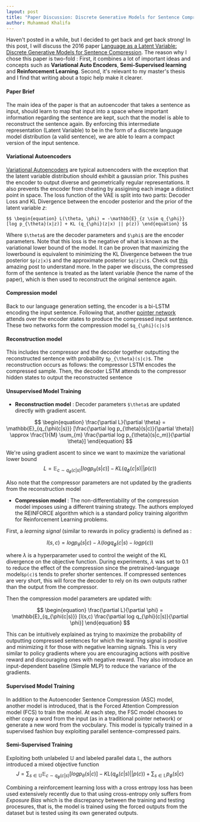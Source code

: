 ```yaml
---
layout: post
title: "Paper Discussion: Discrete Generative Models for Sentence Compression"
author: Muhammad Khalifa
---
```


Haven't posted in a while, but I decided to get back and get back strong! In this post, I will discuss the 2016 paper [Language as a Latent Variable: Discrete Generative Models for Sentence Compression](https://arxiv.org/abs/1609.07317). The reason why I chose this paper is two-fold : First, it combines a lot of important ideas and concepts such as **Variational Auto Encoders**, **Semi-Supervised learning** and **Reinforcement Learning**. Second, it's relevant to my master's thesis and I find that writing about a topic help make it clearer.


#### Paper Brief
The main idea of the paper is that an autoencoder that takes a sentence as input, should learn to map that input into a space where important information regarding the sentence are kept, such that the model is able to reconstruct the sentence again. By enforcing this intermediate representation (Latent Variable) to be in the form of a discrete language model distribution (a valid sentence), we are able to learn a compact version of the input sentence.


#### Variational Autoencoders
[Variational Autoencoders](https://en.wikipedia.org/wiki/Autoencoder#Variational_autoencoder_(VAE)) are typical autoencoders with the exception that the latent variable distribution should exhibit a gaussian prior. This pushes the encoder to output diverse and geometrically regular representations. It also prevents the encoder from cheating by assigining each image a distinct point in space. The loss function of the VAE is split into two parts: Decoder Loss and KL Divergence between the encoder posterior and the prior of the latent variable $z$:



`$$
\begin{equation}
    L(\theta, \phi) = -\mathbb{E}_{z \sim q_{\phi}}[log p_{\theta}(x|z)] + KL (q_{\phi}(z|x) || p(z))
\end{equation}
$$`

Where `$\theta$` are the decoder parameters and `$\phi$` are the encoder parameters. Note that this loss is the negative of what is known as the variational lower bound of the model. It can be proven that maximizing the lowerbound is equivalent to minimizing the KL Divergence between the true posterior `$p(z|x)$` and the approximate posterior `$q(z|x)$`. Check out [this](https://jaan.io/what-is-variational-autoencoder-vae-tutorial/) amazing post to understand more. In the paper we discuss, the compressed form of the sentence is treated as the latent variable (hence the name of the paper), which is then used to reconstruct the original sentence again. 



#### Compression model
 Back to our language generation setting, the encoder is a bi-LSTM encoding the input sentence. Following that, another [pointer network](https://arxiv.org/abs/1506.03134) attends over the encoder states to produce the compressed input sentence. These two networks form the compression model  `$q_{\phi}(c|s)$`

#### Reconstruction model
 This includes the compressor and the decoder together outputting the reconstructed sentence with probability `$p_{\theta}(s|c)$`. The reconstruction occurs as follows: the compressor LSTM encodes the compressed sample. Then, the decoder LSTM attends to the compressor hidden states to output the reconstructed sentence


#### Unsupervised Model Training

* **Reconstruction model** : Decoder parameters `$\theta$` are updated directly with gradient ascent.

$$
\begin{equation}
    \frac{\partial L}{\partial \theta} = \mathbb{E}_{q_{\phi(c|s)}} [\frac{\partial log p_{\theta}(s|c)}{\partial \theta}] \approx \frac{1}{M} \sum_{m} \frac{\partial log p_{\theta}(s|c_m)}{\partial \theta}]
\end{equation}
$$

We're using gradient ascent to since we want to maximize the variational lower bound
$$
\begin{equation}
    L = \mathbb{E}_{c \sim q_{\phi}(c|s)}[log p_{\theta}(s|c)] - KL (q_{\phi}(c|s) || p(c))
\end{equation}
$$

Also note that the compressor parameters are not updated by the gradients from the reconstruction model

* **Compression model** : The non-differentiability of the compression model imposes using a different training strategy. The authors employed the REINFORCE algorithm which is a standard policy training algorithm for Reinforcement Learning problems.

First, a *learning signal* (similar to rewards in policy gradients) is defined as :

$$
l(s,c) = log p_{\theta}(s|c) - \lambda (log q_{\phi}(c|s) - log p(c))
$$

where $\lambda$ is a hyperparameter used to control the weight of the KL divergence on the objective function. During experiments, $\lambda$ was set to 0.1 to reduce the effect of the compression since the pretrained-language model`$p(c)$` tends to prefer shorter sentences. If compressed sentences are very short, this will force the decoder to rely on its own outputs rather than the output from the compressor.

Then the compression model parameters are updated with:

$$
\begin{equation}
    \frac{\partial L}{\partial \phi} = \mathbb{E}_{q_{\phi(c|s)}} [l(s,c) \frac{\partial  log q_{\phi}(c|s)}{\partial \phi}]
\end{equation}
$$

This can be intuitively explained as trying to maximize the probability of outputting compressed sentences for which the learning signal is positive and minimizing it for those with negative learning signals. This is very similar to policy gradients where you are encouraging actions with positive reward and discouraging ones with negative reward. They also introduce an input-dependent baseline (Simple MLP) to reduce the variance of the gradients.


#### Supervised Model Training
In addition to the Autoencoder Sentence Compression (ASC) model, another model is introduced, that is the Forced Attention Compression model (FCS) to train the model. At each step, the FSC model chooses to either copy a word from the input (as in a traditional pointer network) or generate a new word from the vocbulary. This model is typically trained in a supervised fashion buy exploiting parallel sentence-compressed pairs.


#### Semi-Supervised Training
Exploiting both unlabeled $\mathbb{U}$ and labeled parallel data $\mathbb{L}$, the authors introduced a mixed objective function 
$$
\begin{equation}
    J = \sum_{s \in \mathbb{U}} \mathbb{E}_{c \sim q_{\phi}(c|s)}[log p_{\theta}(s|c)] - KL (q_{\phi}(c|s) || p(c)) +
    \sum_{s \in \mathbb{L}} p_{\phi}(s|c)
\end{equation}
$$

Combining a reinforcement learning loss with a cross entropy loss has been used extensively recently due to that using cross-entropy only suffers from *Exposure Bias* which is the discrepancy between the training and testing procesures, that is, the model is trained using the forced outputs from the dataset but is tested using its own generated outputs.